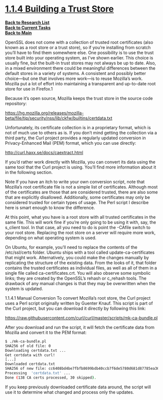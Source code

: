 # **[1.1.4 Building a Trust Store](https://www.feistyduck.com/library/openssl-cookbook/online/openssl-command-line/building-a-trust-store.html)**

**[Back to Research List](../../../research_list.md)**\
**[Back to Current Tasks](../../../../a_status/current_tasks.md)**\
**[Back to Main](../../../../README.md)**

OpenSSL does not come with a collection of trusted root certificates (also known as a root store or a trust store), so if you’re installing from scratch you’ll have to find them somewhere else. One possibility is to use the trust store built into your operating system, as I’ve shown earlier. This choice is usually fine, but the built-in trust stores may not always be up to date. Also, in a mixed environment there could be meaningful differences between the default stores in a variety of systems. A consistent and possibly better choice—but one that involves more work—is to reuse Mozilla’s work. Mozilla put a lot of effort into maintaining a transparent and up-to-date root store for use in Firefox.1

Because it’s open source, Mozilla keeps the trust store in the source code repository:

<https://hg.mozilla.org/releases/mozilla-beta/file/tip/security/nss/lib/ckfw/builtins/certdata.txt>

Unfortunately, its certificate collection is in a proprietary format, which is not of much use to others as is. If you don’t mind getting the collection via a third party, the Curl project provides a regularly updated conversion in Privacy-Enhanced Mail (PEM) format, which you can use directly:

<http://curl.haxx.se/docs/caextract.html>

If you’d rather work directly with Mozilla, you can convert its data using the same tool that the Curl project is using. You’ll find more information about it in the following section.

Note
If you have an itch to write your own conversion script, note that Mozilla’s root certificate file is not a simple list of certificates. Although most of the certificates are those that are considered trusted, there are also some that are explicitly disallowed. Additionally, some certificates may only be considered trusted for certain types of usage. The Perl script I describe here is smart enough to know the difference.

At this point, what you have is a root store with all trusted certificates in the same file. This will work fine if you’re only going to be using it with, say, the s_client tool. In that case, all you need to do is point the -CAfile switch to your root store. Replacing the root store on a server will require more work, depending on what operating system is used.

On Ubuntu, for example, you’ll need to replace the contents of the /etc/ssl/certs folder. Ubuntu ships with a tool called update-ca-certificates that might work. Alternatively, you could make the changes manually by replicating the structure of the existing data. From the looks of it, that folder contains the trusted certificates as individual files, as well as all of them in a single file called ca-certificates.crt. You will also observe some symbolic links; they are created by the OpenSSL’s rehash or c_rehash tools. The drawback of any manual changes is that they may be overwritten when the system is updated.

1.1.4.1 Manual Conversion
To convert Mozilla’s root store, the Curl project uses a Perl script originally written by Guenter Knauf. This script is part of the Curl project, but you can download it directly by following this link:

<https://raw.githubusercontent.com/curl/curl/master/scripts/mk-ca-bundle.pl>

After you download and run the script, it will fetch the certificate data from Mozilla and convert it to the PEM format:

```bash
$ ./mk-ca-bundle.pl 
SHA256 of old file: 0
Downloading certdata.txt ...
Get certdata with curl!
[...]
Downloaded certdata.txt
SHA256 of new file: cc6408bd4be7fbfb8699bdb40ccb7f6de5780d681d87785ea362646e4dad5e8e
Processing  'certdata.txt' ...
Done (138 CA certs processed, 30 skipped).
```

If you keep previously downloaded certificate data around, the script will use it to determine what changed and process only the updates.
